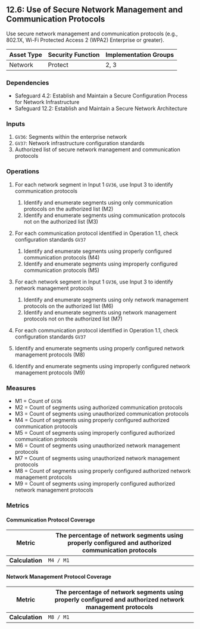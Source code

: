 ## 12.6: Use of Secure Network Management and Communication Protocols 

Use secure network management and communication protocols (e.g., 802.1X, Wi-Fi
Protected Access 2 (WPA2) Enterprise or greater).

| Asset Type   | Security Function   | Implementation Groups |
| ------------ | ------------------- | --------------------- |
| Network      | Protect             | 2, 3                  |

### Dependencies

-   Safeguard 4.2: Establish and Maintain a Secure Configuration Process
    for Network Infrastructure
-   Safeguard 12.2: Establish and Maintain a Secure Network Architecture

### Inputs

1.  `GV36`: Segments within the enterprise network
2.  `GV37`: Network infrastructure configuration standards
3.  Authorized list of secure network management and communication
    protocols

### Operations

1.  For each network segment in Input 1 `GV36`, use Input 3 to identify communication protocols

    1.  Identify and enumerate segments using only communication protocols on the authorized list (M2)
    2.  Identify and enumerate segments using communication protocols not on the authorized list (M3)

2.  For each communication protocol identified in Operation 1.1, check configuration standards `GV37`

    1.  Identify and enumerate segments using properly configured communication protocols (M4)
    2.  Identify and enumerate segments using improperly configured communication protocols (M5)

3.  For each network segment in Input 1 `GV36`, use Input 3 to identify network management protocols

    1.  Identify and enumerate segments using only network management protocols on the authorized list (M6)
    2.  Identify and enumerate segments using network management protocols not on the authorized list (M7)

4.  For each communication protocol identified in Operation 1.1, check configuration standards `GV37`

   1.  Identify and enumerate segments using properly configured network management protocols (M8)
   2.  Identify and enumerate segments using improperly configured network management protocols (M9)

### Measures

-   M1 = Count of `GV36`
-   M2 = Count of segments using authorized communication protocols
-   M3 = Count of segments using unauthorized communication protocols
-   M4 = Count of segments using properly configured authorized
    communication protocols
-   M5 = Count of segments using improperly configured authorized
    communication protocols
-   M6 = Count of segments using unauthorized network management
    protocols
-   M7 = Count of segments using unauthorized network management
    protocols
-   M8 = Count of segments using properly configured authorized network
    management protocols
-   M9 = Count of segments using improperly configured authorized
    network management protocols

### Metrics

#### Communication Protocol Coverage

| **Metric**      | The percentage of network segments using properly configured and authorized communication protocols |
|-----------------|------------------------------------------------------------------------------------------------------|
| **Calculation** | `M4 / M1`                                                                                            |


#### Network Management Protocol Coverage

| **Metric**      | The percentage of network segments using properly configured and authorized network management protocols|
|-----------------|---------------------------------------------------------------------------------------------------------|
| **Calculation** | `M8 / M1`                                                                                               |

